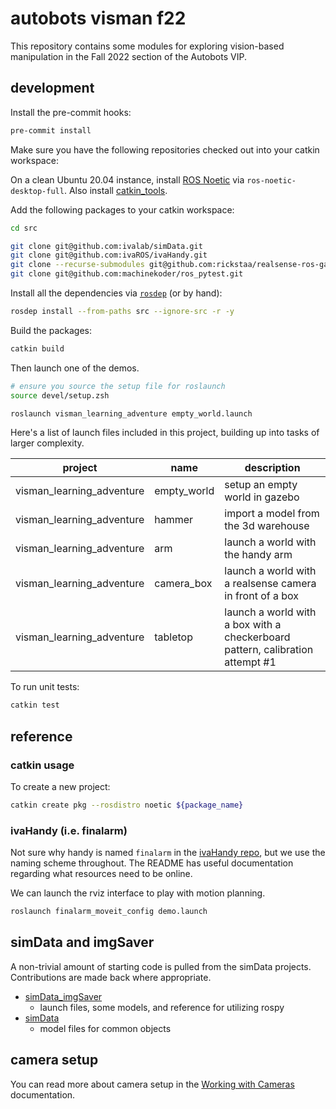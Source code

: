 # autobots visman f22

This repository contains some modules for exploring vision-based manipulation in the Fall 2022 section of the Autobots VIP.

## development

Install the pre-commit hooks:

```bash
pre-commit install
```

Make sure you have the following repositories checked out into your catkin workspace:

On a clean Ubuntu 20.04 instance, install [ROS Noetic](http://wiki.ros.org/noetic/Installation) via `ros-noetic-desktop-full`.
Also install [catkin_tools](https://catkin-tools.readthedocs.io/en/stable/installing.html).

Add the following packages to your catkin workspace:

```bash
cd src

git clone git@github.com:ivalab/simData.git
git clone git@github.com:ivaROS/ivaHandy.git
git clone --recurse-submodules git@github.com:rickstaa/realsense-ros-gazebo.git
git clone git@github.com:machinekoder/ros_pytest.git
```

Install all the dependencies via [`rosdep`](http://wiki.ros.org/rosdep) (or by hand):

```bash
rosdep install --from-paths src --ignore-src -r -y
```

Build the packages:

```bash
catkin build
```

Then launch one of the demos.

```bash
# ensure you source the setup file for roslaunch
source devel/setup.zsh

roslaunch visman_learning_adventure empty_world.launch
```

Here's a list of launch files included in this project, building up into tasks of larger complexity.

| project                   | name        | description                                                                   |
| ------------------------- | ----------- | ----------------------------------------------------------------------------- |
| visman_learning_adventure | empty_world | setup an empty world in gazebo                                                |
| visman_learning_adventure | hammer      | import a model from the 3d warehouse                                          |
| visman_learning_adventure | arm         | launch a world with the handy arm                                             |
| visman_learning_adventure | camera_box  | launch a world with a realsense camera in front of a box                      |
| visman_learning_adventure | tabletop    | launch a world with a box with a checkerboard pattern, calibration attempt #1 |

To run unit tests:

```bash
catkin test
```

## reference

### catkin usage

To create a new project:

```bash
catkin create pkg --rosdistro noetic ${package_name}
```

### ivaHandy (i.e. finalarm)

Not sure why handy is named `finalarm` in the [ivaHandy repo][handy-repo], but we use the naming scheme throughout.
The README has useful documentation regarding what resources need to be online.

We can launch the rviz interface to play with motion planning.

```bash
roslaunch finalarm_moveit_config demo.launch
```

[handy-repo]: https://github.com/ivaROS/ivaHandy

## simData and imgSaver

A non-trivial amount of starting code is pulled from the simData projects.
Contributions are made back where appropriate.

- [simData_imgSaver](https://github.com/ivalab/simData_imgSaver)
  - launch files, some models, and reference for utilizing rospy
- [simData](https://github.com/ivalab/simData)
  - model files for common objects

## camera setup

You can read more about camera setup in the [Working with Cameras](docs/camera.md) documentation.
